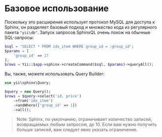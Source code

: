Базовое использование
===========

Поскольку это расширение использует протокол MySQL для доступа к Sphinx, он разделяет базовый подход и множество кода из регулярного пакета `"yii\db"`. Запуск запросов SphinxQL очень похож на обычные SQL-запросы:

```php
$sql = 'SELECT * FROM idx_item WHERE group_id = :group_id';
$params = [
    'group_id' => 17
];
$rows = Yii::$app->sphinx->createCommand($sql, $params)->queryAll();
```

Вы, также, можете использовать Query Builder:

```php
use yii\sphinx\Query;

$query = new Query();
$rows = $query->select('id, price')
    ->from('idx_item')
    ->andWhere(['group_id' => 1])
    ->all();
```

> Note: Sphinx, по умолчанию, ограничивает количество записей, возвращаемых любым запросом, до 10. Если вам нужно получить больше записей, вам следует явно указать ограничение.